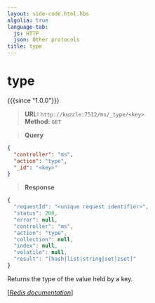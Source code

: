 ```yaml
---
layout: side-code.html.hbs
algolia: true
language-tab:
  js: HTTP
  json: Other protocols
title: type
---
```


# type

{{{since "1.0.0"}}}




<blockquote class="js">
<p>
<b>URL:</b> <code>http://kuzzle:7512/ms/_type/&lt;key&gt;</code>  
<br><b>Method:</b> <code>GET</code>
</p>
</blockquote>

<blockquote class="json">
<p>
<b>Query</b>
</p>
</blockquote>


```json
{
  "controller": "ms",
  "action": "type",
  "_id": "<key>"
}
```

>**Response**

```javascript
{
  "requestId": "<unique request identifier>",
  "status": 200,
  "error": null,
  "controller": "ms",
  "action": "type",
  "collection": null,
  "index": null,
  "volatile": null,
  "result": "[hash|list|string|set|zset]"
}
```

Returns the type of the value held by a key.

[[_Redis documentation_]](https://redis.io/commands/type)

